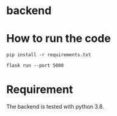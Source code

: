 # backend

# How to run the code
```
pip install -r requirements.txt

flask run --port 5000
```

# Requirement
The backend is tested with python 3.8.
